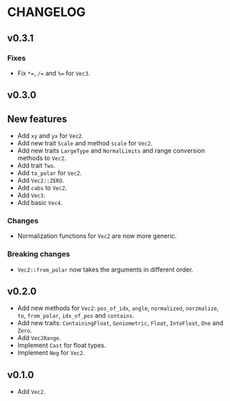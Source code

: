 # CHANGELOG

## v0.3.1
### Fixes
- Fix `*=`, `/=` and `%=` for `Vec3`.

## v0.3.0
## New features
- Add `xy` and `yx` for `Vec2`.
- Add new trait `Scale` and method `scale` for `Vec2`.
- Add new traits `LargeType` and `NormalLimits` and range conversion methods to
  `Vec2`.
- Add trait `Two`.
- Add `to_polar` for `Vec2`.
- Add `Vec2::ZERO`.
- Add `cabs` to `Vec2`.
- Add `Vec3`.
- Add basic `Vec4`.

### Changes
- Normalization functions for `Vec2` are now more generic.

### Breaking changes
- `Vec2::from_polar` now takes the arguments in different order.

## v0.2.0
- Add new methods for `Vec2`: `pos_of_idx`, `angle`, `normalized`,
  `norzmalize`, `to`, `from_polar`, `idx_of_pos` and `contains`.
- Add new traits: `ContainingFloat`, `Goniometric`, `Float`, `IntoFloat`,
  `One` and `Zero`.
- Add `Vec2Range`.
- Implement `Cast` for float types.
- Implement `Neg` for `Vec2`.

## v0.1.0
- Add `Vec2`.
